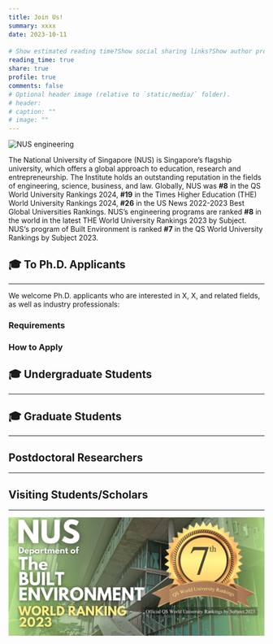 ```yaml
---
title: Join Us!
summary: xxxx
date: 2023-10-11

# Show estimated reading time?Show social sharing links?Show author profile?Show comments?
reading_time: true
share: true  
profile: true
comments: false
# Optional header image (relative to `static/media/` folder).
# header:  
# caption: ""  
# image: "" 
---
```

![NUS engineering](nus_engineering.png)

The National University of Singapore (NUS) is Singapore’s flagship university, which offers a global approach to education, research and entrepreneurship. The Institute holds an outstanding reputation in the fields of engineering, science, business, and law. Globally, NUS was **#8** in the QS World University Rankings 2024, **#19** in the Times Higher Education (THE) World University Rankings 2024, **#26** in the US News 2022-2023 Best Global Universities Rankings. NUS’s engineering programs are ranked **#8** in the world in the latest THE World University Rankings 2023 by Subject. NUS‘s program of Built Environment is ranked **#7** in the QS World University Rankings by Subject 2023.

## 🎓  **To Ph.D. Applicants**
---
We welcome Ph.D. applicants who are interested in X, X, and related fields, as well as industry professionals:

### Requirements

### How to Apply


## 🎓 **Undergraduate Students**
---


## 🎓 **Graduate Students**
---


##  **Postdoctoral Researchers**
---


##  **Visiting Students/Scholars**
---


![NUS built environment](nus_built_environment.png)

